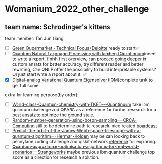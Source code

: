 # Womanium_2022_other_challenge

## team name: Schrodinger's kittens 
team member: Tan Jun Liang
- [ ] [Green Qupermarket - Technical Focus (Deloitte)](https://github.com/womanium-quantum/Green-Qupermarket-Technical-Focus---Deloitte)ready to start✅
- [ ] [Quantum Natural Language Processing with lambeq (Quantinuum)](https://github.com/womanium-quantum/Quantum-Natural-Language-Processing-with-lambeq---Quantinuum)need to write a report. finish first overview, can proceed going deeper in custom ansatz for better accuracy, try different reader and better rewriting, Can QNLP offer the possibility to build interpretable systems? Or just start write a report about it. ✅
- [x] [Digital-analog Variational Quantum Eigensolver (IQM)](https://github.com/iqm-finland/iqm-academy-womanium-hackathon-DAQC-VQE)complete task to get full score.

extra for learning perpose(by order):
- [ ] [World-class-Quantum-chemistry-with-TKET---Quantinuum](https://github.com/womanium-quantum/World-class-Quantum-chemistry-with-TKET---Quantinuum) take ibm quantum challenge and QPARC as a reference for further research for a best ansatz to optimize the ground state.
- [ ] [Random-number-generation-using-boson-sampling---ORCA-Computing](https://github.com/womanium-quantum/Random-number-generation-using-boson-sampling---ORCA-Computing) still to be determine path to research. nice related [boardcast](https://sectigo.com/resource-library/root-causes-1-57-quantum-random-number-generation)
- [ ] [Predict-the-orbit-of-the-James-Webb-space-telescope-with-a-quantum-algorithm---Herman-Kolden](https://github.com/womanium-quantum/Predict-the-orbit-of-the-James-Webb-space-telescope-with-a-quantum-algorithm---Herman-Kolden)  may be can looking back to pennylane coding challenge and qiskit-network [reference](https://github.com/mgg39/qiskit-networks/discussions/14) for exploring.
- [ ] [Quantum-approximate-optimisation-algorithms-for-real-world-scenarios---Strangeworks](https://github.com/womanium-quantum/Quantum-approximate-optimisation-algorithms-for-real-world-scenarios---Strangeworks/blob/main/Intro.ipynb) maybe previous ibm quantum challenge top score as a direction for research a solution.
